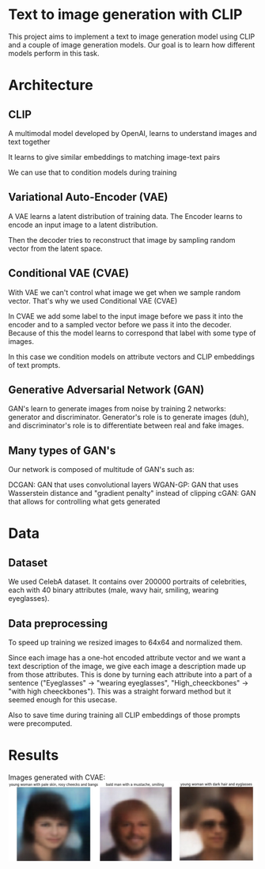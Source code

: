# Text to image generation with CLIP

This project aims to implement a text to image generation model using CLIP 
and a couple of image generation models. Our goal is to learn how different models
perform in this task.

# Architecture


## CLIP

A multimodal model developed by OpenAI, learns to understand images and text together​

It learns to give similar embeddings to matching image-text pairs​

We can use that to condition models during training

## Variational Auto-Encoder (VAE)

A VAE learns a latent distribution of training data. The Encoder learns to
encode an input image to a latent distribution.

Then the decoder tries to reconstruct that image by sampling random vector from the latent space.


## Conditional VAE (CVAE)

With VAE we can't control what image we get when we sample random vector. 
That's why we used Conditional VAE (CVAE)

In CVAE we add some label to the input image before we pass it into the encoder and to a sampled vector before we pass it into the decoder. Because of this the model learns to correspond that label with some type of images.

In this case we condition models on attribute vectors and CLIP embeddings of text prompts.

## Generative Adversarial Network (GAN)

GAN's learn to generate images from noise by training 2 networks: generator and discriminator. Generator's role is to generate images (duh), and discriminator's role is to differentiate between real and fake images.

## Many types of GAN's

Our network is composed of multitude of GAN's such as:

DCGAN: GAN that uses convolutional layers
WGAN-GP: GAN that uses Wasserstein distance and "gradient penalty" instead of clipping
cGAN: GAN that allows for controlling what gets generated

# Data

## Dataset

We used CelebA dataset. It contains over 200000 portraits of celebrities, 
each with 40 binary attributes (male, wavy hair, smiling, wearing 
eyeglasses).

## Data preprocessing

To speed up training we resized images to 64x64 and normalized them. 

Since each image has a one-hot encoded attribute vector and we want a text
description of the image, we give each image a description made up from
those attributes. This is done by turning each attribute into a part of a 
sentence ("Eyeglasses" -> "wearing eyeglasses", "High_cheeckbones" -> "with high cheeckbones"). 
This was a straight forward method but it seemed enough for this usecase.

Also to save time during training all CLIP embeddings of those prompts were precomputed.

# Results

Images generated with CVAE:
![](report_images/cvae_gen_examples.png)

